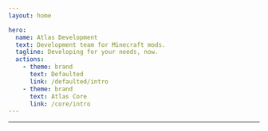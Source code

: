 ```yaml
---
layout: home

hero:
  name: Atlas Development
  text: Development team for Minecraft mods.
  tagline: Developing for your needs, now.
  actions:
    - theme: brand
      text: Defaulted
      link: /defaulted/intro
    - theme: brand
      text: Atlas Core
      link: /core/intro
---
```


***

<script setup>
import { data as posts } from './blog/blog.data.ts'
</script>

<template>
  <h1>Updates & Development Progress</h1>
  <hr>
  <p v-for="post of posts">
    <a :href="post.url">{{ post.title }}</a>
    <span style="font-size: 16px;"> by {{ post.author }} on {{ post.date.string }}</span>
    <div style="font-size: 22px;"><br>{{ post.excerpt }}</div>
    <hr>
  </p>
</template>
